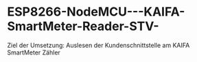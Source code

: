 # ESP8266-NodeMCU---KAIFA-SmartMeter-Reader-STV-
Ziel der Umsetzung: Auslesen der Kundenschnittstelle  am KAIFA SmartMeter Zähler 

